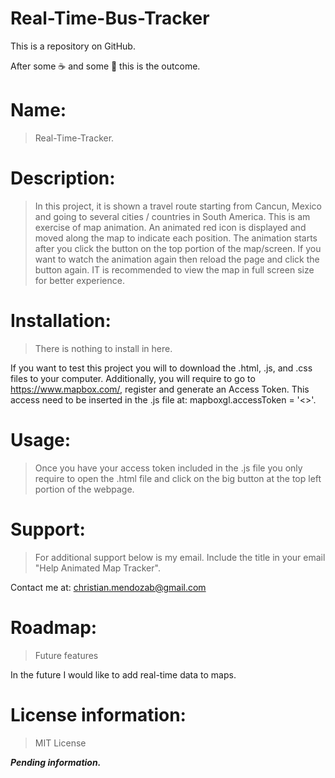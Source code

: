 # Real-Time-Bus-Tracker

This is a repository on GitHub.

After some ☕ and some 🍎 this is the outcome.

# Name:
> Real-Time-Tracker. 

# Description: 
> In this project, it is shown a travel route starting from Cancun, Mexico and going to several cities / countries in South America. This is am exercise of map animation. An animated red icon is displayed and moved along the map to indicate each position. The animation starts after you click the button on the top portion of the map/screen.
> If you want to watch the animation again then reload the page and click the button again.
> IT is recommended to view the map in full screen size for better experience.

# Installation: 
> There is nothing to install in here.

If you want to test this project you will to download the .html, .js, and .css files to your computer. Additionally, you will require to go to https://www.mapbox.com/, register and generate an Access Token. This access need to be inserted in the .js file at: mapboxgl.accessToken = '<<INSERT ACCESS TOKEN HERE>>'.

# Usage: 
> Once you have your access token included in the .js file you only require to open the .html file and click on the big button at the top left portion of the webpage.

# Support: 
> For additional support below is my email. Include the title in your email "Help Animated Map Tracker".

Contact me at: christian.mendozab@gmail.com

# Roadmap: 
> Future features

In the future I would like to add real-time data to maps.

# License information: 
> MIT License

***Pending information.***
